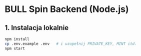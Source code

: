 # BULL Spin Backend (Node.js)

## 1. Instalacja lokalnie
```bash
npm install
cp .env.example .env   # i uzupełnij PRIVATE_KEY, MINT itd.
npm start
